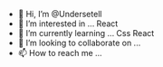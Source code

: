 - 👋 Hi, I’m @Undersetell
- 👀 I’m interested in ... React
- 🌱 I’m currently learning ... Css React
- 💞️ I’m looking to collaborate on ...
- 📫 How to reach me ...

<!---
Undersetell/Undersetell is a ✨ special ✨ repository because its `README.md` (this file) appears on your GitHub profile.
You can click the Preview link to take a look at your changes.
--->
